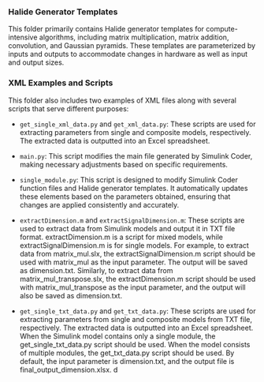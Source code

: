 ### Halide Generator Templates
This folder primarily contains Halide generator templates for compute-intensive algorithms, including matrix multiplication, matrix addition, convolution, and Gaussian pyramids. These templates are parameterized by inputs and outputs to accommodate changes in hardware as well as input and output sizes.

### XML Examples and Scripts
This folder also includes two examples of XML files along with several scripts that serve different purposes:

- `get_single_xml_data.py` and `get_xml_data.py`: These scripts are used for extracting parameters from single and composite models, respectively. The extracted data is outputted into an Excel spreadsheet.

- `main.py`: This script modifies the main file generated by Simulink Coder, making necessary adjustments based on specific requirements.

- `single_module.py`: This script is designed to modify Simulink Coder function files and Halide generator templates. It automatically updates these elements based on the parameters obtained, ensuring that changes are applied consistently and accurately.

- `extractDimension.m` and `extractSignalDimension.m`: These scripts are used to extract data from Simulink models and output it in TXT file format. extractDimension.m is a script for mixed models, while extractSignalDimension.m is for single models. For example, to extract data from matrix_mul.slx, the extractSignalDimension.m script should be used with matrix_mul as the input parameter. The output will be saved as dimension.txt. Similarly, to extract data from matrix_mul_transpose.slx, the extractDimension.m script should be used with matrix_mul_transpose as the input parameter, and the output will also be saved as dimension.txt.

- `get_single_txt_data.py` and `get_txt_data.py`: These scripts are used for extracting parameters from single and composite models from TXT file, respectively. The extracted data is outputted into an Excel spreadsheet. When the Simulink model contains only a single module, the get_single_txt_data.py script should be used. When the model consists of multiple modules, the get_txt_data.py script should be used. By default, the input parameter is dimension.txt, and the output file is final_output_dimension.xlsx.
d
